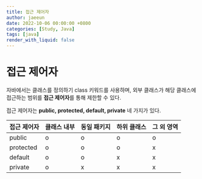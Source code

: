 ```yaml
---
title: 접근 제어자
author: jaeeun
date: 2022-10-06 00:00:00 +0800
categories: [Study, Java]
tags: [java]
render_with_liquid: false
---
```


# 접근 제어자

자바에서는 클래스를 정의하기 class 키워드를 사용하며, 외부 클래스가 해당 클래스에 접근하는 범위를 **접근 제어자**를 통해 제한할 수 있다.

접근 제어자는 **public, protected, default, private** 네 가지가 있다.

| 접근 제어자 | 클래스 내부 | 동일 패키지 | 하위 클래스 | 그 외 영역 |
| -----       | -----       | -----       | -----       | -----      |
| public      | o           | o           | o           | o          |
| protected   | o           | o           | o           | x          |
| default     | o           | o           | x           | x          |
| private     | o           | x           | x           | x          |
